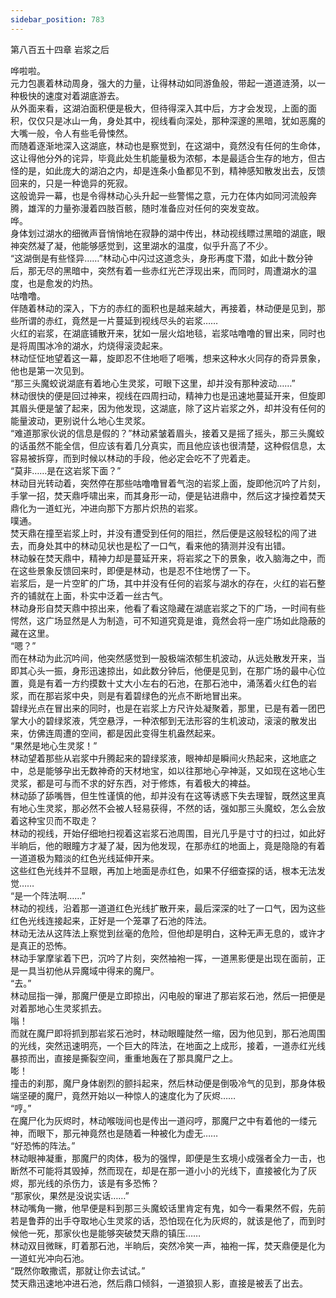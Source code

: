 ```yaml
---
sidebar_position: 783
---
```

 第八百五十四章 岩浆之后


哗啦啦。  
元力包裹着林动周身，强大的力量，让得林动如同游鱼般，带起一道道涟漪，以一种极快的速度对着湖底游去。  
从外面来看，这湖泊面积便是极大，但待得深入其中后，方才会发现，上面的面积，仅仅只是冰山一角，身处其中，视线看向深处，那种深邃的黑暗，犹如恶魔的大嘴一般，令人有些毛骨悚然。  
而随着逐渐地深入这湖底，林动也是察觉到，在这湖中，竟然没有任何的生命体，这让得他分外的诧异，毕竟此处生机能量极为浓郁，本是最适合生存的地方，但古怪的是，如此庞大的湖泊之内，却是连条小鱼都见不到，精神感知散发出去，反馈回来的，只是一种诡异的死寂。  
这般诡异一幕，也是令得林动心头升起一些警惕之意，元力在体内如同河流般奔腾，雄浑的力量弥漫着四肢百骸，随时准备应对任何的突发变故。  
哗。  
身体划过湖水的细微声音悄悄地在寂静的湖中传出，林动视线瞟过黑暗的湖底，眼神突然凝了凝，他能够感觉到，这里湖水的温度，似乎升高了不少。  
“这湖倒是有些怪异……”林动心中闪过这道念头，身形再度下潜，如此十数分钟后，那无尽的黑暗中，突然有着一些赤红光芒浮现出来，而同时，周遭湖水的温度，也是愈发的灼热。  
咕噜噜。  
伴随着林动的深入，下方的赤红的面积也是越来越大，再接着，林动便是见到，那些所谓的赤红，竟然是一片蔓延到视线尽头的岩浆……  
火红的岩浆，在湖底铺散开来，犹如一层火焰地毯，岩浆咕噜噜的冒出来，同时也是将周围冰冷的湖水，灼烧得滚烫起来。  
林动怔怔地望着这一幕，旋即忍不住地咂了咂嘴，想来这种水火同存的奇异景象，他也是第一次见到。  
“那三头魔蛟说湖底有着地心生灵浆，可眼下这里，却并没有那种波动……”  
林动很快的便是回过神来，视线在四周扫动，精神力也是迅速地蔓延开来，但旋即其眉头便是皱了起来，因为他发现，这湖底，除了这片岩浆之外，却并没有任何的能量波动，更别说什么地心生灵浆。  
“难道那家伙说的信息是假的？”林动紧皱着眉头，接着又是摇了摇头，那三头魔蛟的话虽然不能全信，但应该有着几分真实，而且他应该也很清楚，这种假信息，太容易被拆穿，而到时候以林动的手段，他必定会吃不了兜着走。  
“莫非……是在这岩浆下面？”  
林动目光转动着，突然停在那些咕噜噜冒着气泡的岩浆上面，旋即他沉吟了片刻，手掌一招，焚天鼎呼啸出来，而其身形一动，便是钻进鼎中，然后这才操控着焚天鼎化为一道虹光，冲进向那下方那片炽热的岩浆。  
噗通。  
焚天鼎在撞至岩浆上时，并没有遭受到任何的阻拦，然后便是这般轻松的闯了进去，而身处其中的林动见状也是松了一口气，看来他的猜测并没有出错。  
林动躲在焚天鼎中，精神力却是蔓延开来，将岩浆之下的景象，收入脑海之中，而在这些景象反馈回来时，即便是林动，也是忍不住地愣了一下。  
岩浆后，是一片空旷的广场，其中并没有任何的岩浆与湖水的存在，火红的岩石整齐的铺就在上面，朴实中泛着一丝古气。  
林动身形自焚天鼎中掠出来，他看了看这隐藏在湖底岩浆之下的广场，一时间有些愕然，这广场显然是人为制造，可不知道究竟是谁，竟然会将一座广场如此隐蔽的藏在这里。  
“嗯？”  
而在林动为此沉吟间，他突然感觉到一股极端浓郁生机波动，从远处散发开来，当即其心头一振，身形迅速掠出，如此数分钟后，他便是见到，在那广场的最中心位置，竟是有着一方约摸数十丈大小左右的石池，在那石池中，涌荡着火红色的岩浆，而在那岩浆中央，则是有着碧绿色的光点不断地冒出来。  
碧绿光点在冒出来的同时，也是在岩浆上方尺许处凝聚着，那里，已是有着一团巴掌大小的碧绿浆液，凭空悬浮，一种浓郁到无法形容的生机波动，滚滚的散发出来，仿佛连周遭的空间，都是因此变得生机盎然起来。  
“果然是地心生灵浆！”  
林动望着那些从岩浆中升腾起来的碧绿浆液，眼神却是瞬间火热起来，这地底之中，总是能够孕出无数神奇的天材地宝，如以往那地心孕神涎，又如现在这地心生灵浆，都是可与而不求的好东西，对于修炼，有着极大的裨益。  
林动舔了舔嘴唇，但生性谨慎的他，却并没有在这等诱惑下失去理智，既然这里真有地心生灵浆，那必然不会被人轻易获得，不然的话，强如那三头魔蛟，怎么会放着这种宝贝而不取走？  
林动的视线，开始仔细地扫视着这岩浆石池周围，目光几乎是寸寸的扫过，如此好半晌后，他的眼瞳方才凝了凝，因为他发现，在那赤红的地面上，竟是隐隐的有着一道道极为黯淡的红色光线延伸开来。  
这些红色光线并不显眼，再加上地面是赤红色，如果不仔细查探的话，根本无法发觉……  
“是一个阵法啊……”  
林动的视线，沿着那一道道红色光线扩散开来，最后深深的吐了一口气，因为这些红色光线连接起来，正好是一个笼罩了石池的阵法。  
林动无法从这阵法上察觉到丝毫的危险，但他却是明白，这种无声无息的，或许才是真正的恐怖。  
林动手掌摩挲着下巴，沉吟了片刻，突然袖袍一挥，一道黑影便是出现在面前，正是一具当初他从异魔域中得来的魔尸。  
“去。”  
林动屈指一弹，那魔尸便是立即掠出，闪电般的窜进了那岩浆石池，然后一把便是对着那地心生灵浆抓去。  
嗡！  
而就在魔尸即将抓到那岩浆石池时，林动眼瞳陡然一缩，因为他见到，那石池周围的光线，突然迅速明亮，一个巨大的阵法，在地面之上成形，接着，一道赤红光线暴掠而出，直接是撕裂空间，重重地轰在了那具魔尸之上。  
嘭！  
撞击的刹那，魔尸身体剧烈的颤抖起来，然后林动便是倒吸冷气的见到，那身体极端坚硬的魔尸，竟然开始以一种惊人的速度化为了灰烬……  
“哼。”  
在魔尸化为灰烬时，林动喉咙间也是传出一道闷哼，那魔尸之中有着他的一缕元神，而眼下，那元神竟然也是随着一种被化为虚无……  
“好恐怖的阵法。”  
林动眼神凝重，那魔尸的肉体，极为的强悍，即便是生玄境小成强者全力一击，也断然不可能将其毁掉，然而现在，却是在那一道小小的光线下，直接被化为了灰烬，那光线的杀伤力，该是有多恐怖？  
“那家伙，果然是没说实话……”  
林动嘴角一撇，他早便是料到那三头魔蛟话里肯定有鬼，如今一看果然不假，先前若是鲁莽的出手夺取地心生灵浆的话，恐怕现在化为灰烬的，就该是他了，而到时候他一死，那家伙也是能够突破焚天鼎的镇压……  
林动双目微眯，盯着那石池，半晌后，突然冷笑一声，袖袍一挥，焚天鼎便是化为一道虹光冲向石池。  
“既然你敢撒谎，那就让你去试试。”  
焚天鼎迅速地冲进石池，然后鼎口倾斜，一道狼狈人影，直接是被丢了出去。  
  
  
